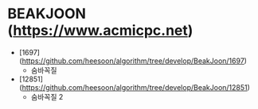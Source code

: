 BEAKJOON (https://www.acmicpc.net)
==========================================================================================
* [1697] (https://github.com/heesoon/algorithm/tree/develop/BeakJoon/1697)
  * 숨바꼭질
* [12851] (https://github.com/heesoon/algorithm/tree/develop/BeakJoon/12851)
  * 숨바꼭질 2